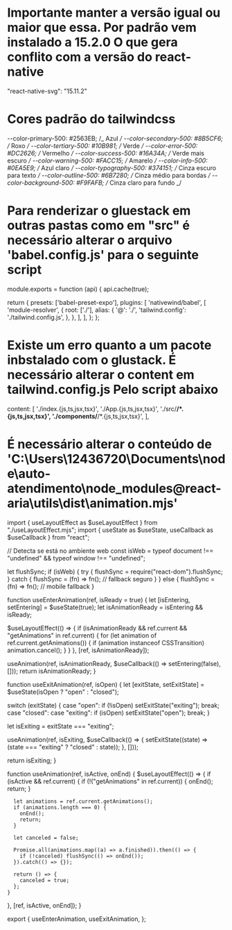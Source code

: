 # Importante manter a versão igual ou maior que essa. Por padrão vem instalado a 15.2.0 O que gera conflito com a versão do react-native

"react-native-svg": "15.11.2"

# Cores padrão do tailwindcss

--color-primary-500: #2563EB; /_ Azul _/
--color-secondary-500: #8B5CF6; /_ Roxo _/
--color-tertiary-500: #10B981; /_ Verde _/
--color-error-500: #DC2626; /_ Vermelho _/
--color-success-500: #16A34A; /_ Verde mais escuro _/
--color-warning-500: #FACC15; /_ Amarelo _/
--color-info-500: #0EA5E9; /_ Azul claro _/
--color-typography-500: #374151; /_ Cinza escuro para texto _/
--color-outline-500: #6B7280; /_ Cinza médio para bordas _/
--color-background-500: #F9FAFB; /_ Cinza claro para fundo _/

# Para renderizar o gluestack em outras pastas como em "src" é necessário alterar o arquivo 'babel.config.js' para o seguinte script

module.exports = function (api) {
api.cache(true);

return {
presets: ['babel-preset-expo'],
plugins: [
'nativewind/babel',
[
'module-resolver',
{
root: ['./'],
alias: {
'@': './',
'tailwind.config': './tailwind.config.js',
},
},
],
],
};
};

# Existe um erro quanto a um pacote inbstalado com o glustack. É necessário alterar o content em tailwind.config.js Pelo script abaixo

content: [
'./index.{js,ts,jsx,tsx}',
'./App.{js,ts,jsx,tsx}',
'./src/**/*.{js,ts,jsx,tsx}',
'./components/**/*.{js,ts,jsx,tsx}',
],

# É necessário alterar o conteúdo de 'C:\Users\12436720\Documents\node\auto-atendimento\node_modules\@react-aria\utils\dist\animation.mjs'

import { useLayoutEffect as $useLayoutEffect } from "./useLayoutEffect.mjs";
import { useState as $useState, useCallback as $useCallback } from "react";

// Detecta se está no ambiente web
const isWeb = typeof document !== "undefined" && typeof window !== "undefined";

let flushSync;
if (isWeb) {
try {
flushSync = require("react-dom").flushSync;
} catch {
flushSync = (fn) => fn(); // fallback seguro
}
} else {
flushSync = (fn) => fn(); // mobile fallback
}

function useEnterAnimation(ref, isReady = true) {
let [isEntering, setEntering] = $useState(true);
let isAnimationReady = isEntering && isReady;

$useLayoutEffect(() => {
if (isAnimationReady && ref.current && "getAnimations" in ref.current) {
for (let animation of ref.current.getAnimations()) {
if (animation instanceof CSSTransition) animation.cancel();
}
}
}, [ref, isAnimationReady]);

useAnimation(ref, isAnimationReady, $useCallback(() => setEntering(false), []));
return isAnimationReady;
}

function useExitAnimation(ref, isOpen) {
let [exitState, setExitState] = $useState(isOpen ? "open" : "closed");

switch (exitState) {
case "open":
if (!isOpen) setExitState("exiting");
break;
case "closed":
case "exiting":
if (isOpen) setExitState("open");
break;
}

let isExiting = exitState === "exiting";

useAnimation(ref, isExiting, $useCallback(() => {
setExitState((state) => (state === "exiting" ? "closed" : state));
}, []));

return isExiting;
}

function useAnimation(ref, isActive, onEnd) {
$useLayoutEffect(() => {
if (isActive && ref.current) {
if (!("getAnimations" in ref.current)) {
onEnd();
return;
}

      let animations = ref.current.getAnimations();
      if (animations.length === 0) {
        onEnd();
        return;
      }

      let canceled = false;

      Promise.all(animations.map((a) => a.finished)).then(() => {
        if (!canceled) flushSync(() => onEnd());
      }).catch(() => {});

      return () => {
        canceled = true;
      };
    }

}, [ref, isActive, onEnd]);
}

export {
useEnterAnimation,
useExitAnimation,
};
